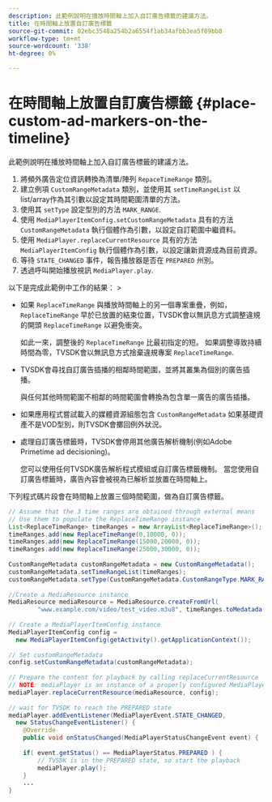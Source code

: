 ```yaml
---
description: 此範例說明在播放時間軸上加入自訂廣告標籤的建議方法。
title: 在時間軸上放置自訂廣告標籤
source-git-commit: 02ebc3548a254b2a6554f1ab34afbb3ea5f09bb8
workflow-type: tm+mt
source-wordcount: '338'
ht-degree: 0%

---
```


# 在時間軸上放置自訂廣告標籤 {#place-custom-ad-markers-on-the-timeline}

此範例說明在播放時間軸上加入自訂廣告標籤的建議方法。

1. 將頻外廣告定位資訊轉換為清單/陣列 `RepaceTimeRange` 類別。
1. 建立例項 `CustomRangeMetadata` 類別，並使用其 `setTimeRangeList` 以list/array作為其引數以設定其時間範圍清單的方法。
1. 使用其 `setType` 設定型別的方法 `MARK_RANGE`.
1. 使用 `MediaPlayerItemConfig.setCustomRangeMetadata` 具有的方法 `CustomRangeMetadata` 執行個體作為引數，以設定自訂範圍中繼資料。
1. 使用 `MediaPlayer.replaceCurrentResource` 具有的方法 `MediaPlayerItemConfig` 執行個體作為引數，以設定讓新資源成為目前資源。
1. 等待 `STATE_CHANGED` 事件，報告播放器是否在 `PREPARED` 州別。
1. 透過呼叫開始播放視訊 `MediaPlayer.play`.

以下是完成此範例中工作的結果： >
* 如果 `ReplaceTimeRange` 與播放時間軸上的另一個專案重疊，例如， `ReplaceTimeRange` 早於已放置的結束位置，TVSDK會以無訊息方式調整違規的開頭 `ReplaceTimeRange` 以避免衝突。

  如此一來，調整後的 `ReplaceTimeRange` 比最初指定的短。 如果調整導致持續時間為零，TVSDK會以無訊息方式捨棄違規專案 `ReplaceTimeRange`.

* TVSDK會尋找自訂廣告插播的相鄰時間範圍，並將其叢集為個別的廣告插播。

  與任何其他時間範圍不相鄰的時間範圍會轉換為包含單一廣告的廣告插播。
* 如果應用程式嘗試載入的媒體資源組態包含 `CustomRangeMetadata` 如果基礎資產不是VOD型別，則TVSDK會擲回例外狀況。
* 處理自訂廣告標籤時，TVSDK會停用其他廣告解析機制(例如Adobe Primetime ad decisioning)。

  您可以使用任何TVSDK廣告解析程式模組或自訂廣告標籤機制。 當您使用自訂廣告標籤時，廣告內容會被視為已解析並放置在時間軸上。

下列程式碼片段會在時間軸上放置三個時間範圍，做為自訂廣告標籤。

```java
// Assume that the 3 time ranges are obtained through external means 
// Use them to populate the ReplaceTimeRange instance 
List<ReplaceTimeRange> timeRanges = new ArrayList<ReplaceTimeRange>(); 
timeRanges.add(new ReplaceTimeRange(0,10000, 0)); 
timeRanges.add(new ReplaceTimeRange(15000,20000, 0)); 
timeRanges.add(new ReplaceTimeRange(25000,30000, 0)); 
 
CustomRangeMetadata customRangeMetadata = new CustomRangeMetadata(); 
customRangeMetadata.setTimeRangeList(timeRanges); 
customRangeMetadata.setType(CustomRangeMetadata.CustomRangeType.MARK_RANGE); 
 
//Create a MediaResource instance 
MediaResource mediaResource = MediaResource.createFromUrl( 
        "www.example.com/video/test_video.m3u8", timeRanges.toMedatada(null)); 
 
// Create a MediaPlayerItemConfig instance 
MediaPlayerItemConfig config =  
  new MediaPlayerItemConfig(getActivity().getApplicationContext()); 
 
// Set customRangeMetadata 
config.setCustomRangeMetadata(customRangeMetadata); 
 
// Prepare the content for playback by calling replaceCurrentResource 
// NOTE: mediaPlayer is an instance of a properly configured MediaPlayer  
mediaPlayer.replaceCurrentResource(mediaResource, config); 
 
// wait for TVSDK to reach the PREPARED state 
mediaPlayer.addEventListener(MediaPlayerEvent.STATE_CHANGED,  
  new StatusChangeEventListener() { 
    @Override 
    public void onStatusChanged(MediaPlayerStatusChangeEvent event) { 
 
    if( event.getStatus() == MediaPlayerStatus.PREPARED ) { 
        // TVSDK is in the PREPARED state, so start the playback  
        mediaPlayer.play(); 
    } 
    ... 
}
```
